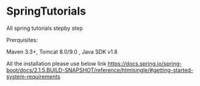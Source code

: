 # SpringTutorials
All spring tutorials stepby step

Prerquisites:

Maven 3.3+, 
Tomcat 8.0/9.0 ,
Java SDK v1.8

All the installation please use below link
https://docs.spring.io/spring-boot/docs/2.1.5.BUILD-SNAPSHOT/reference/htmlsingle/#getting-started-system-requirements
